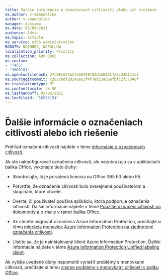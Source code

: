 ```yaml
---
title: Ďalšie informácie o označeniach citlivosti alebo ich riešenie
ms.author: v-smandalika
author: v-smandalika
manager: dansimp
ms.date: 03/05/2021
audience: Admin
ms.topic: article
ms.service: o365-administration
ROBOTS: NOINDEX, NOFOLLOW
localization_priority: Priority
ms.collection: Adm_O365
ms.custom:
- "7455"
- "9000181"
ms.openlocfilehash: 27c08c071b2feb8458f03d2b01017a6c348111a3
ms.sourcegitcommit: c202c0df2d141e63f4f7eb13a56efbfc2f57348f
ms.translationtype: MT
ms.contentlocale: sk-SK
ms.lasthandoff: 03/05/2021
ms.locfileid: "50526154"
---
```

# <a name="learn-about-or-troubleshoot-sensitivity-labels"></a>Ďalšie informácie o označeniach citlivosti alebo ich riešenie

Prehľad označení citlivosti nájdete v téme [informácie o označeniach citlivosti](https://docs.microsoft.com/microsoft-365/compliance/sensitivity-labels).

Ak ste nakonfigurovali označenia citlivosti, ale nezobrazujú sa v aplikáciách balíka Office, vykonajte tieto úlohy:

- Skontrolujte, či je priradená licencia na Office 365 E3 alebo E5.

- Potvrďte, že označenie citlivosti bolo zverejnené používateľom a skupinám, ktoré chcete.

- Overte, či používateľ používa aplikáciu, ktorá podporuje označenia citlivosti. Ďalšie informácie nájdete v téme [Použitie označení citlivosti na dokumenty a e-maily v rámci balíka Office](https://support.microsoft.com/topic/apply-sensitivity-labels-to-your-files-and-email-in-office-2f96e7cd-d5a4-403b-8bd7-4cc636bae0f9).

- Ak chcete migrovať označenia Azure Information Protection, prečítajte si tému [migrácia menoviek Azure Information Protection na zjednotené označenia citlivosti](https://docs.microsoft.com/azure/information-protection/configure-policy-migrate-labels).

- Uistite sa, že je nainštalovaný klient Azure Information Protection. Ďalšie informácie nájdete v téme [Azure Information Protection Unified labeling client](https://docs.microsoft.com/azure/information-protection/rms-client/unifiedlabelingclient-version-release-history).

Ak vyššie uvedené úlohy nepomohli vyriešiť problémy s menovkami citlivosti, prečítajte si tému [známe problémy s menovkami citlivosti v balíku Office](https://support.microsoft.com/topic/known-issues-with-sensitivity-labels-in-office-b169d687-2bbd-4e21-a440-7da1b2743edc).
